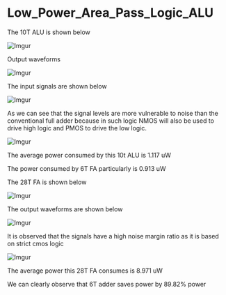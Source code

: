 # Low_Power_Area_Pass_Logic_ALU

The 10T ALU is shown below

![Imgur](https://i.imgur.com/yce6xUy.png)

Output waveforms

![Imgur](https://i.imgur.com/22zKgHw.png)

The input signals are shown below

![Imgur](https://i.imgur.com/G0rA3n9.png)

As we can see that the signal levels are more vulnerable to noise than the conventional full adder because in such logic NMOS will also be used to drive high logic and PMOS to drive the low logic.

![Imgur](https://i.imgur.com/fyy5dHf.png)

The average power consumed by this 10t ALU is 1.117 uW 

The power consumed by 6T FA particularly is 0.913 uW

The 28T FA is shown below

![Imgur](https://i.imgur.com/ptObLWM.png)

The output waveforms are shown below

![Imgur](https://i.imgur.com/nceXEqC.png)

It is observed that the signals have a high noise margin ratio as it is based on strict cmos logic

![Imgur](https://i.imgur.com/vlJgPdl.png)

The average power this 28T FA consumes is 8.971 uW

We can clearly observe that 6T adder saves power by 89.82% power 
